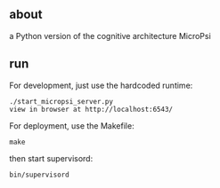 about
-----
a Python version of the cognitive architecture MicroPsi

run 
-----

For development, just use the hardcoded runtime:

	./start_micropsi_server.py
	view in browser at http://localhost:6543/


For deployment, use the Makefile:

    make

then start supervisord:

    bin/supervisord
